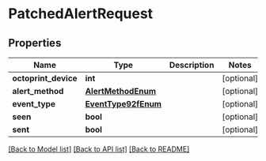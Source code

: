 # PatchedAlertRequest

## Properties
Name | Type | Description | Notes
------------ | ------------- | ------------- | -------------
**octoprint_device** | **int** |  | [optional] 
**alert_method** | [**AlertMethodEnum**](AlertMethodEnum.md) |  | [optional] 
**event_type** | [**EventType92fEnum**](EventType92fEnum.md) |  | [optional] 
**seen** | **bool** |  | [optional] 
**sent** | **bool** |  | [optional] 

[[Back to Model list]](../README.md#documentation-for-models) [[Back to API list]](../README.md#documentation-for-api-endpoints) [[Back to README]](../README.md)


